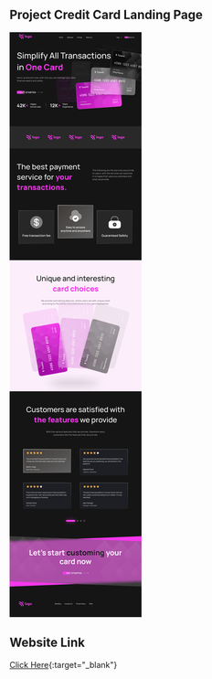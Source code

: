 ## Project Credit Card Landing Page
![Output](./Project%201-%20Credit%20Card%20Landing%20Page/Credit%20card%20landing%20page.png)

## Website Link
[Click Here](https://devresponsivecreditcardlaningpage.netlify.app/){:target="_blank"}
